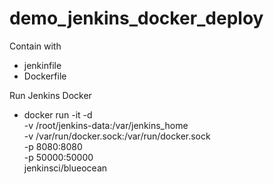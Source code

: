 # demo_jenkins_docker_deploy
Contain with 
- jenkinfile
- Dockerfile

Run Jenkins Docker 
- docker run -it -d \
  -v /root/jenkins-data:/var/jenkins_home \
  -v /var/run/docker.sock:/var/run/docker.sock \
  -p 8080:8080 \
  -p 50000:50000 \
  jenkinsci/blueocean
